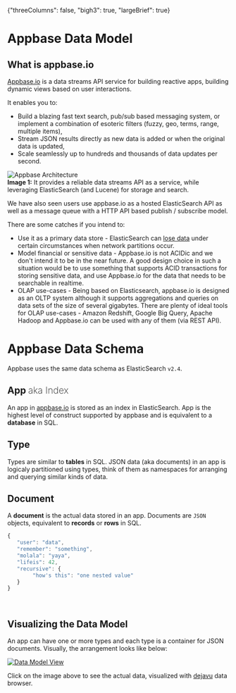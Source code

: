 {"threeColumns": false, "bigh3": true, "largeBrief": true}

# Appbase Data Model


## What is appbase.io

[Appbase.io](https://appbase.io) is a data streams API service for building reactive apps, building dynamic views based on user interactions.

It enables you to:  

* Build a blazing fast text search, pub/sub based messaging system, or implement a combination of esoteric filters (fuzzy, geo, terms, range, multiple items),
* Stream JSON results directly as new data is added or when the original data is updated,  
* Scale seamlessly up to hundreds and thousands of data updates per second.

![Appbase Architecture](https://i.imgur.com/iJpqtks.png?1)  
**Image 1:** It provides a reliable data streams API as a service, while leveraging ElasticSearch (and Lucene) for storage and search.

We have also seen users use appbase.io as a hosted ElasticSearch API as well as a message queue with a HTTP API based publish / subscribe model.

There are some catches if you intend to:  

* Use it as a primary data store - ElasticSearch can [lose data](https://www.elastic.co/guide/en/elasticsearch/resiliency/current/index.html#_data_store_recommendations) under certain circumstances when network partitions occur.  
* Model financial or sensitive data - Appbase.io is not ACIDic and we don't intend it to be in the near future. A good design choice in such a situation would be to use something that supports ACID transactions for storing sensitive data, and use Appbase.io for the data that needs to be searchable in realtime.
* OLAP use-cases - Being based on Elasticsearch, appbase.io is designed as an OLTP system although it supports aggregations and queries on data sets of the size of several gigabytes. There are plenty of ideal tools for OLAP use-cases - Amazon Redshift, Google Big Query, Apache Hadoop and Appbase.io can be used with any of them (via REST API).



# Appbase Data Schema

Appbase uses the same data schema as ElasticSearch `v2.4`.

## App <span style="font-weight: 200;">aka Index</span>

An app in [appbase.io](https://appbase.io) is stored as an index in ElasticSearch. App is the highest level of construct supported by appbase and is equivalent to a **database** in SQL.

## Type

Types are similar to **tables** in SQL. JSON data (aka documents) in an app is logicaly partitioned using types, think of them as namespaces for arranging and querying similar kinds of data.

## Document

A **document** is the actual data stored in an app. Documents are ``JSON`` objects, equivalent to **records** or **rows** in SQL.

```js
{
   "user": "data",
   "remember": "something",
   "molala": "yaya",
   "lifeis": 42,
   "recursive": {
   		"how's this": "one nested value"
   }
}
```
<br>

## Visualizing the Data Model

An app can have one or more types and each type is a container for JSON documents. Visually, the arrangement looks like below:

[![Data Model View](https://i.imgur.com/LCvdVuu.png)](appbaseio.github.io/dejavu/live/#?input_state=XQAAAAJyAQAAAAAAAAA9iIqnY-B2BnTZGEQz6wkFsnR3mLY6qp78UrdyiX4kf3rJXqxmkCAfGPRGyyY4NGU7xDzBus7B3hXJNG4yyaH1H8guySgP4Wo-ZoNcdRwQLUR0z6eRlUmgmT3EhyDSjc2FAfNrp-UQUzBSnnBhUAyhUc5rRuJyHSzSRV3a7TCE0Kd0o7yFwt-ipsw76R6tWjdWWcUyRSNy1GB4J7q98DAmFVqpjdXO37X35pXONcdFgA4urdMJ5Q2oh_uG1Wf-mubQFDVcFYBy16t61GMMPqMmP_hyRVIOFI-kkHGSn0CWT8Iw1uS7K6C38TKBcr7Z2hjCiU3GHOVD2LhwKjDSrwV33ZTqcTd_Rh2ZWdSlokfaXOZmfVU7EcpaQjtZEEEat9eXD9UpGpX_ov1vAA)

Click on the image above to see the actual data, visualized with [dejavu](https://opensource.appbase.io/dejavu) data browser.
